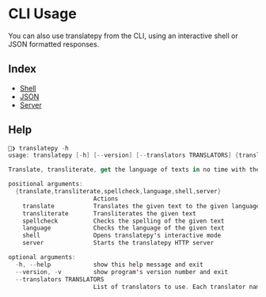 # CLI Usage

You can also use translatepy from the CLI, using an interactive shell or JSON formatted responses.

## Index

- [Shell](./Shell.md)
- [JSON](./JSON.md)
- [Server](./Server.md)

## Help

```swift
🧃❯ translatepy -h                                                           
usage: translatepy [-h] [--version] [--translators TRANSLATORS] {translate,transliterate,spellcheck,language,shell,server} ...

Translate, transliterate, get the language of texts in no time with the help of multiple APIs!

positional arguments:
  {translate,transliterate,spellcheck,language,shell,server}
                        Actions
    translate           Translates the given text to the given language
    transliterate       Transliterates the given text
    spellcheck          Checks the spelling of the given text
    language            Checks the language of the given text
    shell               Opens translatepy's interactive mode
    server              Starts the translatepy HTTP server

optional arguments:
  -h, --help            show this help message and exit
  --version, -v         show program's version number and exit
  --translators TRANSLATORS
                        List of translators to use. Each translator name should be comma-separated.
```